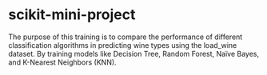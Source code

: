 # scikit-mini-project
The purpose of this training is to compare the performance of different classification algorithms in predicting wine types using the load_wine dataset. By training models like Decision Tree, Random Forest, Naïve Bayes, and K-Nearest Neighbors (KNN).
